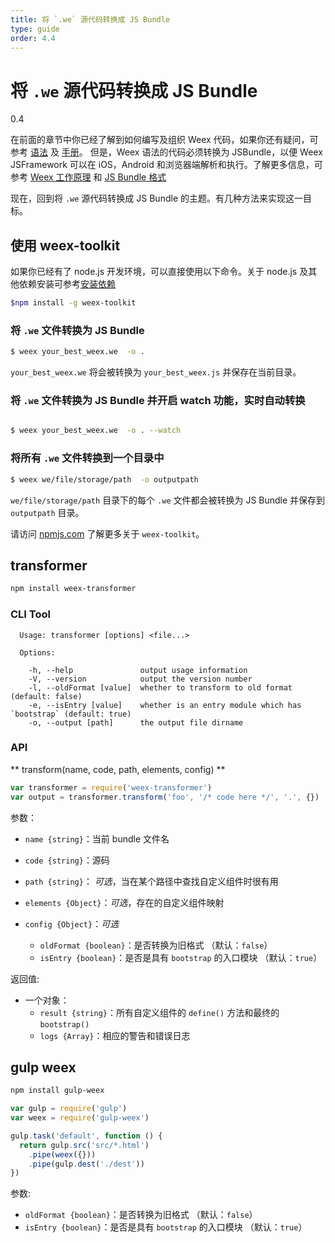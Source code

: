 ```yaml
---
title: 将 `.we` 源代码转换成 JS Bundle 
type: guide
order: 4.4
---
```


# 将 `.we` 源代码转换成 JS Bundle
<span class="weex-version">0.4</span>

在前面的章节中你已经了解到如何编写及组织 Weex 代码，如果你还有疑问，可参考 [语法](../syntax/main.html) 及 [手册](../references/main.html)。 但是，Weex 语法的代码必须转换为 JSBundle，以便 Weex JSFramework 可以在 iOS，Android 和浏览器端解析和执行。了解更多信息，可参考 [Weex 工作原理](/advanced/how-it-works.html) 和 [JS Bundle 格式](../specs/js-bundle-format.html)

现在，回到将 `.we` 源代码转换成 JS Bundle 的主题。有几种方法来实现这一目标。

## 使用 weex-toolkit

如果你已经有了 node.js 开发环境，可以直接使用以下命令。关于 node.js 及其他依赖安装可参考[安装依赖](/develop-on-your-local-machine.md#第一步：安装依赖)
```bash
$npm install -g weex-toolkit
```

### 将 `.we` 文件转换为 JS Bundle

```bash
$ weex your_best_weex.we  -o .
```

`your_best_weex.we` 将会被转换为 `your_best_weex.js` 并保存在当前目录。

### 将 `.we` 文件转换为 JS Bundle 并开启 watch 功能，实时自动转换

```bash

$ weex your_best_weex.we  -o . --watch
```

### 将所有 `.we` 文件转换到一个目录中 

```bash
$ weex we/file/storage/path  -o outputpath
```

 `we/file/storage/path` 目录下的每个 `.we` 文件都会被转换为 JS Bundle 并保存到 `outputpath` 目录。

请访问 [npmjs.com](https://www.npmjs.com/package/weex-toolkit) 了解更多关于 `weex-toolkit`。

## transformer

```bash
npm install weex-transformer
```

### CLI Tool

```
  Usage: transformer [options] <file...>

  Options:

    -h, --help               output usage information
    -V, --version            output the version number
    -l, --oldFormat [value]  whether to transform to old format (default: false)
    -e, --isEntry [value]    whether is an entry module which has `bootstrap` (default: true)
    -o, --output [path]      the output file dirname
```

### API

** transform(name, code, path, elements, config) **

```javascript
var transformer = require('weex-transformer')
var output = transformer.transform('foo', '/* code here */', '.', {})
```

参数：

- `name {string}`：当前 bundle 文件名
- `code {string}`：源码
- `path {string}`： *可选*，当在某个路径中查找自定义组件时很有用
- `elements {Object}`：*可选*，存在的自定义组件映射
- `config {Object}`：*可选*

    * `oldFormat {boolean}`：是否转换为旧格式 （默认：`false`）
    * `isEntry {boolean}`：是否是具有 `bootstrap` 的入口模块 （默认：`true`）

返回值:
- 一个对象：
    - `result {string}`：所有自定义组件的 `define()` 方法和最终的 `bootstrap()`
    - `logs {Array}`：相应的警告和错误日志

## gulp weex

```bash
npm install gulp-weex
```

```javascript
var gulp = require('gulp')
var weex = require('gulp-weex')

gulp.task('default', function () {
  return gulp.src('src/*.html')
    .pipe(weex({}))
    .pipe(gulp.dest('./dest'))
})
```

参数:

- `oldFormat {boolean}`：是否转换为旧格式 （默认：`false`）
- `isEntry {boolean}`：是否是具有 `bootstrap` 的入口模块 （默认：`true`）
